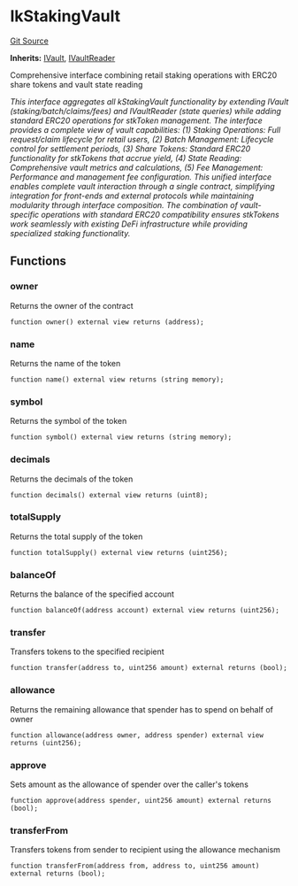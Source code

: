 # IkStakingVault
[Git Source](https://github.com/VerisLabs/KAM/blob/3f66acab797e6ddb71d2b17eb97d3be17c371dac/src/interfaces/IkStakingVault.sol)

**Inherits:**
[IVault](/src/interfaces/IVault.sol/interface.IVault.md), [IVaultReader](/src/interfaces/modules/IVaultReader.sol/interface.IVaultReader.md)

Comprehensive interface combining retail staking operations with ERC20 share tokens and vault state reading

*This interface aggregates all kStakingVault functionality by extending IVault (staking/batch/claims/fees) and
IVaultReader (state queries) while adding standard ERC20 operations for stkToken management. The interface provides
a complete view of vault capabilities: (1) Staking Operations: Full request/claim lifecycle for retail users,
(2) Batch Management: Lifecycle control for settlement periods, (3) Share Tokens: Standard ERC20 functionality for
stkTokens that accrue yield, (4) State Reading: Comprehensive vault metrics and calculations, (5) Fee Management:
Performance and management fee configuration. This unified interface enables complete vault interaction through a
single contract, simplifying integration for front-ends and external protocols while maintaining modularity through
interface composition. The combination of vault-specific operations with standard ERC20 compatibility ensures
stkTokens work seamlessly with existing DeFi infrastructure while providing specialized staking functionality.*


## Functions
### owner

Returns the owner of the contract


```solidity
function owner() external view returns (address);
```

### name

Returns the name of the token


```solidity
function name() external view returns (string memory);
```

### symbol

Returns the symbol of the token


```solidity
function symbol() external view returns (string memory);
```

### decimals

Returns the decimals of the token


```solidity
function decimals() external view returns (uint8);
```

### totalSupply

Returns the total supply of the token


```solidity
function totalSupply() external view returns (uint256);
```

### balanceOf

Returns the balance of the specified account


```solidity
function balanceOf(address account) external view returns (uint256);
```

### transfer

Transfers tokens to the specified recipient


```solidity
function transfer(address to, uint256 amount) external returns (bool);
```

### allowance

Returns the remaining allowance that spender has to spend on behalf of owner


```solidity
function allowance(address owner, address spender) external view returns (uint256);
```

### approve

Sets amount as the allowance of spender over the caller's tokens


```solidity
function approve(address spender, uint256 amount) external returns (bool);
```

### transferFrom

Transfers tokens from sender to recipient using the allowance mechanism


```solidity
function transferFrom(address from, address to, uint256 amount) external returns (bool);
```

